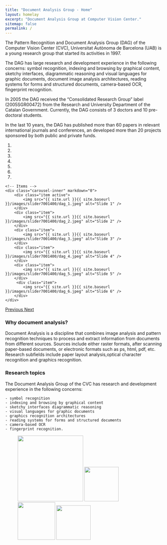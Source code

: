 ```yaml
---
title: "Document Analysis Group - Home"
layout: homelay
excerpt: "Document Analysis Group at Computer Vision Center."
sitemap: false
permalink: /
---
```


The Pattern Recognition and Document Analysis Group (DAG) of the Computer Vision Center (CVC), Universitat Autònoma de Barcelona (UAB) is a young research group that started its activities in 1997.

The DAG has large research and development experience in the following concerns: symbol recognition, indexing and browsing by graphical content, sketchy interfaces, diagrammatic reasoning and visual languages for graphic documents, document image analysis architectures, reading systems for forms and structured documents, camera-based OCR, fingerprint recognition.

In 2005  the DAG received the “Consolidated Research Group” label (2005SGR00472) from the Research and University Department of the Catalan Government. Currently, the DAG consists of 3 doctors and 10 pre-doctoral students.

In the last 10 years, the DAG has published more than 60 papers in relevant international journals and conferences, an developed more than 20 projects sponsored by both public and private funds.


<div markdown="0" id="carousel" class="carousel slide" data-ride="carousel" data-interval="4000" data-pause="hover" >
    <!-- Menu -->
    <ol class="carousel-indicators">
        <li data-target="#carousel" data-slide-to="0" class="active"></li>
        <li data-target="#carousel" data-slide-to="1"></li>
        <li data-target="#carousel" data-slide-to="2"></li>
        <li data-target="#carousel" data-slide-to="3"></li>
        <li data-target="#carousel" data-slide-to="4"></li>
        <li data-target="#carousel" data-slide-to="5"></li>
        <li data-target="#carousel" data-slide-to="6"></li>
    </ol>

    <!-- Items -->
    <div class="carousel-inner" markdown="0">
        <div class="item active">
            <img src="{{ site.url }}{{ site.baseurl }}/images/slider7001400/dag_1.jpeg" alt="Slide 1" />
        </div>
        <div class="item">
            <img src="{{ site.url }}{{ site.baseurl }}/images/slider7001400/dag_2.jpeg" alt="Slide 2" />
        </div>
        <div class="item">
            <img src="{{ site.url }}{{ site.baseurl }}/images/slider7001400/dag_3.jpeg" alt="Slide 3" />
        </div>
        <div class="item">
            <img src="{{ site.url }}{{ site.baseurl }}/images/slider7001400/dag_4.jpeg" alt="Slide 4" />
        </div>
        <div class="item">
            <img src="{{ site.url }}{{ site.baseurl }}/images/slider7001400/dag_5.jpeg" alt="Slide 5" />
        </div>       
         <div class="item">
            <img src="{{ site.url }}{{ site.baseurl }}/images/slider7001400/dag_6.jpeg" alt="Slide 6" />
        </div>
    </div>
  <a class="left carousel-control" href="#carousel" role="button" data-slide="prev">
    <span class="glyphicon glyphicon-chevron-left" aria-hidden="true"></span>
    <span class="sr-only">Previous</span>
  </a>
  <a class="right carousel-control" href="#carousel" role="button" data-slide="next">
    <span class="glyphicon glyphicon-chevron-right" aria-hidden="true"></span>
    <span class="sr-only">Next</span>
  </a>
</div>


### Why document analysis?

Document Analysis is a discipline that combines image analysis and pattern recognition techniques to process and extract information from documents from different sources. Sources include either raster formats, after scanning paper-based documents, or electronic formats such as ps, html, pdf, etc. Research subfields include paper layout analysis,optical character recognition and graphics recognition.

### Research topics

The Document Analysis Group of the CVC has research and development experience in the following concerns:


    - symbol recognition
    - indexing and browsing by graphical content
    - sketchy interfaces diagrammatic reasoning
    - visual languages for graphic documents
    - graphics recognition architectures
    - reading systems for forms and structured documents
    - camera-based OCR
    - fingerprint recognition.



<figure class="fourth">
  <img src="{{ site.url }}{{ site.baseurl }}/images/logopic/cvc_logo.png" style="width: 210px">
  <img src="{{ site.url }}{{ site.baseurl }}/images/logopic/logo-uab.png" style="width: 110px">
  <img src="{{ site.url }}{{ site.baseurl }}/images/logopic/cvc_squares.png" style="width: 120px">
  <img src="{{ site.url }}{{ site.baseurl }}/images/logopic/Logo_ERC.jpg" style="width: 110px">
</figure>
